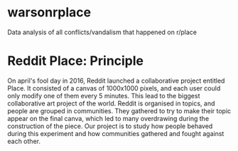 # warsonrplace
Data analysis of all conflicts/vandalism that happened on r/place


# Reddit Place: Principle

On april's fool day in 2016, Reddit launched a collaborative project entitled Place. It consisted of a canvas of 1000x1000 pixels, and each user could only modify one of them every 5 minutes. This lead to the biggest collaborative art project of the world. 
Reddit is organised in topics, and people are grouped in communities. They gathered to try to make their topic appear on the final canva, which led to many overdrawing during the construction of the piece. Our project is to study how people behaved during this experiment and how communities gathered and fought against each other.
